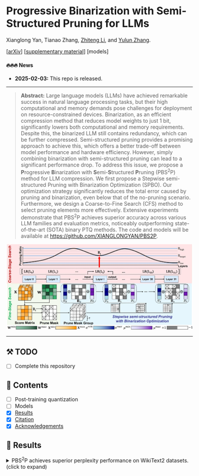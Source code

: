 # Progressive Binarization with Semi-Structured Pruning for LLMs

Xianglong Yan, Tianao Zhang, [Zhiteng Li](https://zhitengli.github.io), and [Yulun Zhang](http://yulunzhang.com/).

[[arXiv](https://arxiv.org/abs/2502.01705
)] [[supplementary material](https://github.com/XIANGLONGYAN/PBS2P/releases/tag/v1)]  [models]

#### 🔥🔥🔥 News

- **2025-02-03:** This repo is released.

---  

> **Abstract:** Large language models (LLMs) have achieved remarkable success in natural language processing tasks, but their high computational and memory demands pose challenges for deployment on resource-constrained devices. Binarization, as an efficient compression method that reduces model weights to just 1 bit, significantly lowers both computational and memory requirements. Despite this, the binarized LLM still contains redundancy, which can be further compressed. Semi-structured pruning provides a promising approach to achieve this, which offers a better trade-off between model performance and hardware efficiency. However, simply combining binarization with semi-structured pruning can lead to a significant performance drop. To address this issue, we propose a **P**rogressive **B**inarization with **S**emi-**S**tructured **P**runing (PBS<sup>2</sup>P) method for LLM compression. We first propose a Stepwise semi-structured Pruning with Binarization Optimization (SPBO). Our optimization strategy significantly reduces the total error caused by pruning and binarization, even below that of the no-pruning scenario. Furthermore, we design a Coarse-to-Fine Search (CFS) method to select pruning elements more effectively. Extensive experiments demonstrate that PBS<sup>2</sup>P achieves superior accuracy across various LLM families and evaluation metrics, noticeably outperforming state-of-the-art (SOTA) binary PTQ methods. The code and models will be available at https://github.com/XIANGLONGYAN/PBS2P. 



![](figs/overview.jpg)

---

## ⚒️ TODO

* [ ] Complete this repository

## 🔗 Contents

- [ ] Post-training quantization
- [ ] Models
- [x] [Results](#Results)
- [x] [Citation](#Citation)
- [x] [Acknowledgements](#Acknowledgements)

## 🔎 Results

<details>
<summary>PBS<sup>2</sup>P achieves superior perplexity performance on WikiText2 datasets. (click to expand)</summary>
<p align="center">
  <img width="90%" src="figs/table1.jpg">
</p>

<details>

<details>
<summary>PBS<sup>2</sup>P achieves superior average accuracy on 7 zero-shot QA datasets. (click to expand)</summary>

<p align="center">
  <img width="100%" src="figs/table2.jpg">
</p>

</details>

## Citation

If you find the code helpful in your research or work, please cite the following paper.

```
@article{yan2025progressivebinarizationsemistructuredpruning,
      title={Progressive Binarization with Semi-Structured Pruning for LLMs}, 
      author={Xianglong Yan and Tianao Zhang and Zhiteng Li and Yulun Zhang},
      year={2025},
      eprint={2502.01705},
      archivePrefix={arXiv},
      primaryClass={cs.LG},
      url={https://arxiv.org/abs/2502.01705}, 
}
```

## 💡 Acknowledgements

This work is released under the Apache 2.0 license.
